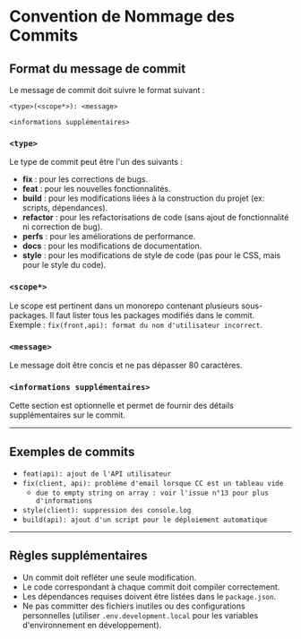 # Convention de Nommage des Commits

## Format du message de commit
Le message de commit doit suivre le format suivant :

```
<type>(<scope*>): <message>

<informations supplémentaires>
```

### `<type>`
Le type de commit peut être l'un des suivants :
- **fix** : pour les corrections de bugs.
- **feat** : pour les nouvelles fonctionnalités.
- **build** : pour les modifications liées à la construction du projet (ex: scripts, dépendances).
- **refactor** : pour les refactorisations de code (sans ajout de fonctionnalité ni correction de bug).
- **perfs** : pour les améliorations de performance.
- **docs** : pour les modifications de documentation.
- **style** : pour les modifications de style de code (pas pour le CSS, mais pour le style du code).

### `<scope*>`
Le scope est pertinent dans un monorepo contenant plusieurs sous-packages. Il faut lister tous les packages modifiés dans le commit.  
Exemple : `fix(front,api): format du nom d'utilisateur incorrect`.

### `<message>`
Le message doit être concis et ne pas dépasser 80 caractères.

### `<informations supplémentaires>`
Cette section est optionnelle et permet de fournir des détails supplémentaires sur le commit.

---

## Exemples de commits
- `feat(api): ajout de l'API utilisateur`
- `fix(client, api): problème d'email lorsque CC est un tableau vide`
  - `due to empty string on array : voir l'issue n°13 pour plus d'informations`
- `style(client): suppression des console.log`
- `build(api): ajout d'un script pour le déploiement automatique`

---

## Règles supplémentaires
- Un commit doit refléter une seule modification.
- Le code correspondant à chaque commit doit compiler correctement.
- Les dépendances requises doivent être listées dans le `package.json`.
- Ne pas committer des fichiers inutiles ou des configurations personnelles (utiliser `.env.development.local` pour les variables d'environnement en développement).

